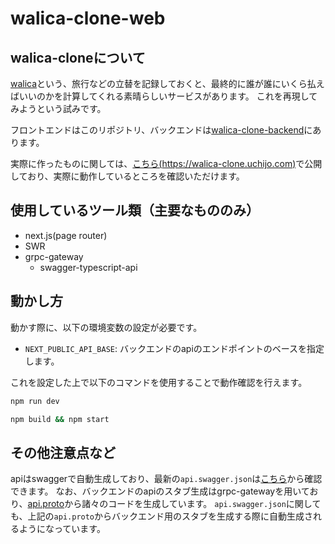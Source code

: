 # walica-clone-web

## walica-cloneについて

[walica](https://walica.jp)という、旅行などの立替を記録しておくと、最終的に誰が誰にいくら払えばいいのかを計算してくれる素晴らしいサービスがあります。
これを再現してみようという試みです。

フロントエンドはこのリポジトリ、バックエンドは[walica-clone-backend](https://github.com/uchijo/walica-clone-backend)にあります。

実際に作ったものに関しては、[こちら(https://walica-clone.uchijo.com)](https://walica-clone.uchijo.com)で公開しており、実際に動作しているところを確認いただけます。

## 使用しているツール類（主要なもののみ）

- next.js(page router)
- SWR
- grpc-gateway
  - swagger-typescript-api

## 動かし方

動かす際に、以下の環境変数の設定が必要です。

- `NEXT_PUBLIC_API_BASE`: バックエンドのapiのエンドポイントのベースを指定します。

これを設定した上で以下のコマンドを使用することで動作確認を行えます。

```bash
npm run dev
```

```bash
npm build && npm start
```

## その他注意点など

apiはswaggerで自動生成しており、最新の`api.swagger.json`は[こちら](https://github.com/uchijo/walica-clone-backend/blob/main/proto/gen/openapiv2/api/api.swagger.json)から確認できます。
なお、バックエンドのapiのスタブ生成はgrpc-gatewayを用いており、[api.proto](https://github.com/uchijo/walica-clone-backend/blob/main/proto/api/api.proto)から諸々のコードを生成しています。
`api.swagger.json`に関しても、上記の`api.proto`からバックエンド用のスタブを生成する際に自動生成されるようになっています。
